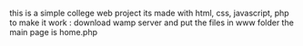 this is a simple college web project 
its made with html, css, javascript, php
to make it work : download wamp server and put the files in www folder 
the main page is home.php
